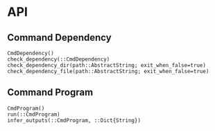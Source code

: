 # API

## Command Dependency

```@docs
CmdDependency()
check_dependency(::CmdDependency)
check_dependency_dir(path::AbstractString; exit_when_false=true)
check_dependency_file(path::AbstractString; exit_when_false=true)
```

## Command Program

```@docs
CmdProgram()
run(::CmdProgram)
infer_outputs(::CmdProgram, ::Dict{String})
```